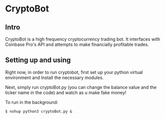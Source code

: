 # CryptoBot

## Intro

CryptoBot is a high frequency cryptocurrency trading bot. 
It interfaces with Coinbase Pro's API and attempts to make 
financially profitable trades.

## Setting up and using

Right now, in order to run cryptobot, first set up your python
virtual environment and Install the necessary modules.

Next, simply run cryptoBot.py (you can change the balance value and the 
ticker name in the code) and watch as u make fake money!

To run in the background: 

```
$ nohup python3 cryptoBot.py &
```
